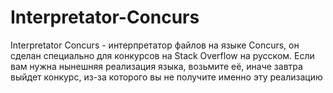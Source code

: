 # Interpretator-Concurs
Interpretator Concurs - интерпретатор файлов на языке Concurs, он сделан специально для конкурсов на Stack Overflow на русском. Если вам нужна нынешняя реализация языка, возьмите её, иначе завтра выйдет конкурс, из-за которого вы не получите именно эту реализацию
